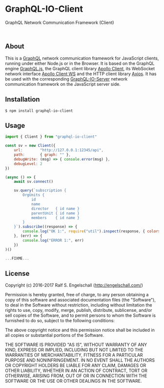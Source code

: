 
GraphQL-IO-Client
=================

GraphQL Network Communication Framework (Client)

<p/>
<img src="https://nodei.co/npm/graphql-io-client.png?downloads=true&stars=true" alt=""/>

<p/>
<img src="https://david-dm.org/rse/graphql-io-client.png" alt=""/>

About
-----

This is a [GraphQL](http://graphql.org/) network communication framework for
JavaScript clients, running under either Node.js or in the Browser.
It is based on the GraphQL engine [GraphQL.js](http://graphql.org/graphql-js/), the
GraphQL client library [Apollo Client](https://github.com/apollographql/apollo-client), its
WebSocket network interface [Apollo Client WS](https://github.com/rse/apollo-client-ws)
and the HTTP client library [Axios](https://github.com/mzabriskie/axios). It has be used
with the corresponding [GraphQL-IO-Server](https://github.com/rse/graphql-io-server)
network communication framework on the JavaScript server side.

Installation
------------

```shell
$ npm install graphql-io-client
```

Usage
-----

```js
import { Client } from "graphql-io-client"

const sv = new Client({
    url:        "http://127.0.0.1:12345/api",
    path:       { graph: "" },
    debugWrite: (msg) => { console.error(msg) },
    debugLevel: 2
})

(async () => {
    await sv.connect()

    sv.query(`subscription {
        OrgUnits {
            id
            name
            director   { id name }
            parentUnit { id name }
            members    { id name }
        }
    }`).subscribe((response) => {
        console.log("OK 1:", require("util").inspect(response, { colors: true, depth: null }))
    }, (err) => {
        console.log("ERROR 1:", err)
    })
)()

...FIXME...
```

License
-------

Copyright (c) 2016-2017 Ralf S. Engelschall (http://engelschall.com/)

Permission is hereby granted, free of charge, to any person obtaining
a copy of this software and associated documentation files (the
"Software"), to deal in the Software without restriction, including
without limitation the rights to use, copy, modify, merge, publish,
distribute, sublicense, and/or sell copies of the Software, and to
permit persons to whom the Software is furnished to do so, subject to
the following conditions:

The above copyright notice and this permission notice shall be included
in all copies or substantial portions of the Software.

THE SOFTWARE IS PROVIDED "AS IS", WITHOUT WARRANTY OF ANY KIND,
EXPRESS OR IMPLIED, INCLUDING BUT NOT LIMITED TO THE WARRANTIES OF
MERCHANTABILITY, FITNESS FOR A PARTICULAR PURPOSE AND NONINFRINGEMENT.
IN NO EVENT SHALL THE AUTHORS OR COPYRIGHT HOLDERS BE LIABLE FOR ANY
CLAIM, DAMAGES OR OTHER LIABILITY, WHETHER IN AN ACTION OF CONTRACT,
TORT OR OTHERWISE, ARISING FROM, OUT OF OR IN CONNECTION WITH THE
SOFTWARE OR THE USE OR OTHER DEALINGS IN THE SOFTWARE.

